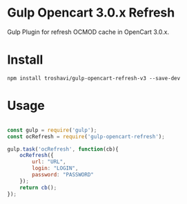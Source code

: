 # Gulp Opencart 3.0.x Refresh

 Gulp Plugin for refresh OCMOD cache in OpenCart 3.0.x.


# Install

```
npm install troshavi/gulp-opencart-refresh-v3 --save-dev
```

# Usage

```javascript

const gulp = require('gulp');
const ocRefresh = require('gulp-opencart-refresh');

gulp.task('ocRefresh', function(cb){
    ocRefresh({
        url: "URL",
        login: "LOGIN",
        password: "PASSWORD"
    });
    return cb();
});
